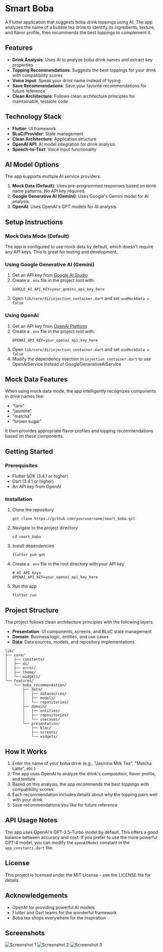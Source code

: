 # Smart Boba

A Flutter application that suggests boba drink toppings using AI. The app analyzes the name of a bubble tea drink to identify its ingredients, texture, and flavor profile, then recommends the best toppings to complement it.

## Features

- **Drink Analysis**: Uses AI to analyze boba drink names and extract key properties
- **Topping Recommendations**: Suggests the best toppings for your drink with compatibility scores
- **Voice Input**: Speak your drink name instead of typing
- **Save Recommendations**: Save your favorite recommendations for future reference
- **Clean Architecture**: Follows clean architecture principles for maintainable, testable code

## Technology Stack

- **Flutter**: UI framework
- **BLoC/Provider**: State management
- **Clean Architecture**: Application structure
- **OpenAI API**: AI model integration for drink analysis
- **Speech-to-Text**: Voice input functionality

## AI Model Options

The app supports multiple AI service providers:

1. **Mock Data (Default)**: Uses pre-programmed responses based on drink name patterns. No API key required.
2. **Google Generative AI (Gemini)**: Uses Google's Gemini model for AI analysis.
3. **OpenAI**: Uses OpenAI's GPT models for AI analysis.

## Setup Instructions

### Mock Data Mode (Default)

The app is configured to use mock data by default, which doesn't require any API keys. This is great for testing and development.

### Using Google Generative AI (Gemini)

1. Get an API key from [Google AI Studio](https://makersuite.google.com/app/apikey)
2. Create a `.env` file in the project root with:
   ```
   GOOGLE_AI_API_KEY=your_gemini_api_key_here
   ```
3. Open `lib/core/di/injection_container.dart` and set `useMockData = false`

### Using OpenAI

1. Get an API key from [OpenAI Platform](https://platform.openai.com/)
2. Create a `.env` file in the project root with:
   ```
   OPENAI_API_KEY=your_openai_api_key_here
   ```
3. Open `lib/core/di/injection_container.dart` and set `useMockData = false`
4. Modify the dependency injection in `injection_container.dart` to use OpenAIService instead of GoogleGenerativeAIService

## Mock Data Features

When using mock data mode, the app intelligently recognizes components in drink names like:
- "taro"
- "jasmine"
- "matcha" 
- "brown sugar"

It then provides appropriate flavor profiles and topping recommendations based on these components.

## Getting Started

### Prerequisites

- Flutter SDK (3.4.1 or higher)
- Dart (3.4.1 or higher)
- An API key from OpenAI

### Installation

1. Clone the repository
   ```
   git clone https://github.com/yourusername/smart_boba.git
   ```

2. Navigate to the project directory
   ```
   cd smart_boba
   ```

3. Install dependencies
   ```
   flutter pub get
   ```

4. Create a `.env` file in the root directory with your API key
   ```
   # AI API Keys
   OPENAI_API_KEY=your_openai_api_key_here
   ```

5. Run the app
   ```
   flutter run
   ```

## Project Structure

The project follows clean architecture principles with the following layers:

- **Presentation**: UI components, screens, and BLoC state management
- **Domain**: Business logic, entities, and use cases
- **Data**: Data sources, models, and repository implementations

```
lib/
├── core/
│   ├── constants/
│   ├── di/
│   ├── error/
│   ├── theme/
│   └── widgets/
└── features/
    └── boba_recommendation/
        ├── data/
        │   ├── datasources/
        │   ├── models/
        │   └── repositories/
        ├── domain/
        │   ├── entities/
        │   ├── repositories/
        │   └── usecases/
        └── presentation/
            ├── bloc/
            ├── screens/
            └── widgets/
```

## How It Works

1. Enter the name of your boba drink (e.g., "Jasmine Milk Tea", "Matcha Latte", etc.)
2. The app uses OpenAI to analyze the drink's composition, flavor profile, and texture
3. Based on this analysis, the app recommends the best toppings with compatibility scores
4. Each recommendation includes details about why the topping pairs well with your drink
5. Save recommendations you like for future reference

## API Usage Notes

The app uses OpenAI's GPT-3.5-Turbo model by default. This offers a good balance between accuracy and cost. If you prefer to use the more powerful GPT-4 model, you can modify the `openAIModel` constant in the `app_constants.dart` file.

## License

This project is licensed under the MIT License - see the LICENSE file for details.

## Acknowledgements

- OpenAI for providing powerful AI models
- Flutter and Dart teams for the wonderful framework
- Boba tea shops everywhere for the inspiration

## Screenshots

![Screenshot 1](assets/images/screenshot01.png)
![Screenshot 2](assets/images/screenshot02.png)
![Screenshot 3](assets/images/screenshot03.png)
